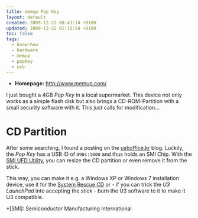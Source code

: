 ```yaml
---
title: memup Pop Key
layout: default
created: 2009-12-22 00:43:14 +0100
updated: 2009-12-22 01:15:54 +0100
toc: false
tags:
  - know-how
  - hardware
  - memup
  - popkey
  - usb
---
```

  * **Homepage:** <http://www.memup.com/>

I just bought a 4GB *Pop Key* in a local supermarket. This device not only works as a simple flash disk but also brings a CD-ROM-Partition with a small security software with it. This just calls for modification...


CD Partition
============

After some searching, I found a posting on the [usboffice.kr](http://blog.usboffice.kr/?p=146) blog. Luckily, the *Pop Key* has a USB ID of `090c:1000` and thus holds an SMI Chip.
With the [SMI UFD Utility](http://ftp.usboffice.kr/files/SMI_UFD_Utility.zip), you can resize the CD partition or even remove it from the stick.

This way, you can make it e.g. a Windows XP or Windows 7 installation device, use it for the [System Rescue CD](http://www.sysresccd.org/Main_Page) or - if you can trick the *U3 LaunchPad* into
accepting the stick - burn the U3 software to it to make it U3 compatible.

*[SMI]: Semiconductor Manufacturing International
